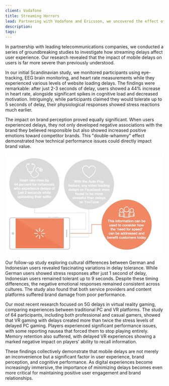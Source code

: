 ```yaml
---
client: Vodafone
title: Streaming Horrors
lead: Partnering with Vodafone and Ericsson, we uncovered the effect of streaming delays — turns out it's about the same as watching a horror movie!
description: 
tags: 
---
```


In partnership with leading telecommunications companies, we conducted a series of groundbreaking studies to investigate how streaming delays affect user experience. Our research revealed that the impact of mobile delays on users is far more severe than previously understood.

In our initial Scandinavian study, we monitored participants using eye-tracking, EEG brain monitoring, and heart rate measurements while they experienced various levels of website loading delays. The findings were remarkable: after just 2-3 seconds of delay, users showed a 44% increase in heart rate, alongside significant spikes in cognitive load and decreased motivation. Intriguingly, while participants claimed they would tolerate up to 5 seconds of delay, their physiological responses showed stress reactions much earlier.

The impact on brand perception proved equally significant. When users experienced delays, they not only developed negative associations with the brand they believed responsible but also showed increased positive emotions toward competitor brands. This "double-whammy" effect demonstrated how technical performance issues could directly impact brand value.

![Courtesy of Ericsson Consumer Labs Report](/img/ericsson-horror.png)

Our follow-up study exploring cultural differences between German and Indonesian users revealed fascinating variations in delay tolerance. While German users showed stress responses after just 1 second of delay, Indonesian users remained tolerant up to 9 seconds. Despite these timing differences, the negative emotional responses remained consistent across cultures. The study also found that both service providers and content platforms suffered brand damage from poor performance.

Our most recent research focused on 5G delays in virtual reality gaming, comparing experiences between traditional PC and VR platforms. The study of 64 participants, including both professional and casual gamers, showed that VR gaming with delays created more than twice the stress levels of delayed PC gaming. Players experienced significant performance issues, with some reporting nausea that forced them to stop playing entirely. Memory retention also suffered, with delayed VR experiences showing a marked negative impact on players' ability to recall information.

These findings collectively demonstrate that mobile delays are not merely an inconvenience but a significant factor in user experience, brand perception, and cognitive performance. As digital experiences become increasingly immersive, the importance of minimizing delays becomes even more critical for maintaining positive user engagement and brand relationships.